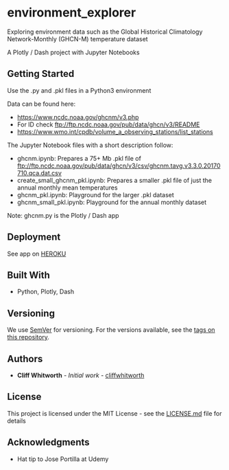 # environment_explorer
Exploring environment data such as the Global Historical Climatology Network-Monthly (GHCN-M) temperature dataset

A Plotly / Dash project with Jupyter Notebooks

## Getting Started

Use the .py and .pkl files in a Python3 environment

Data can be found here:
* https://www.ncdc.noaa.gov/ghcnm/v3.php
* For ID check ftp://ftp.ncdc.noaa.gov/pub/data/ghcn/v3/README
* https://www.wmo.int/cpdb/volume_a_observing_stations/list_stations

<!--
### Prerequisites

What things you need to install the software and how to install them

```
Give examples
```

### Installing

A step by step series of examples that tell you how to get a development env running

Say what the step will be

```
Give the example
```

And repeat

```
until finished
```
-->

The Jupyter Notebook files with a short description follow:
* ghcnm.ipynb: Prepares a 75+ Mb .pkl file of ftp://ftp.ncdc.noaa.gov/pub/data/ghcn/v3/csv/ghcnm.tavg.v3.3.0.20170710.qca.dat.csv
* create_small_ghcnm_pkl.ipynb: Prepares a smaller .pkl file of just the annual monthly mean temperatures
* ghcnm_pkl.ipynb: Playground for the larger .pkl dataset
* ghcnm_small_pkl.ipynb: Playground for the annual monthly dataset

Note: ghcnm.py is the Plotly / Dash app

<!--
## Running the tests

Explain how to run the automated tests for this system

### Break down into end to end tests

Explain what these tests test and why

```
Give an example
```

### And coding style tests

Explain what these tests test and why

```
Give an example
```
-->

## Deployment

See app on [HEROKU](https://ghcnm.herokuapp.com/)

## Built With

* Python, Plotly, Dash

<!--
## Contributing

Please read [CONTRIBUTING.md](https://github.com/cliffwhitworth/environment_explorer) for details on our code of conduct, and the process for submitting pull requests to us.
-->

## Versioning

We use [SemVer](http://semver.org/) for versioning. For the versions available, see the [tags on this repository](https://github.com/your/project/tags). 

## Authors

* **Cliff Whitworth** - *Initial work* - [cliffwhitworth](https://github.com/cliffwhitworth/studynotes)

<!--
See also the list of [contributors](https://github.com/your/project/contributors) who participated in this project.
-->

## License

This project is licensed under the MIT License - see the [LICENSE.md](LICENSE.md) file for details

## Acknowledgments

* Hat tip to Jose Portilla at Udemy
